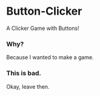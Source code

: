 # Button-Clicker
A Clicker Game with Buttons!

### Why?

Because I wanted to make a game.

### This is bad.

Okay, leave then.

